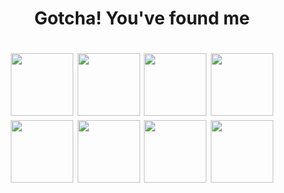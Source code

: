 <h1 align="center">Gotcha! You've found me</h1>

<h1 align="center"> 
  <img src="https://archives.bulbagarden.net/media/upload/9/96/Spr_3f_005.png" height="100" width="100"/> 
  <img src="https://archives.bulbagarden.net/media/upload/d/d2/Spr_3f_028.png" height="100" width="100"/> 
  <img src="https://archives.bulbagarden.net/media/upload/5/58/Spr_3r_093.png" height="100" width="100"/> 
  <img src="https://archives.bulbagarden.net/media/upload/5/54/Spr_3r_375.png" height="100" width="100"/>
  <img src="https://archives.bulbagarden.net/media/upload/7/7c/Spr_3r_159.png" height="100" width="100"/>
  <img src="https://archives.bulbagarden.net/media/upload/2/28/Spr_5b_159.png" height="100" width="100"/>
  <img src="https://archives.bulbagarden.net/media/upload/b/be/Spr_5b_376.png" height="100" width="100"/>
  <img src="https://archives.bulbagarden.net/media/upload/e/e3/Spr_3f_061.png" height="100" width="100"/>
<!--   <img src="https://archives.bulbagarden.net/media/upload/8/80/Spr_3f_122.png" height="100" width="100"/> -->
</h1>

